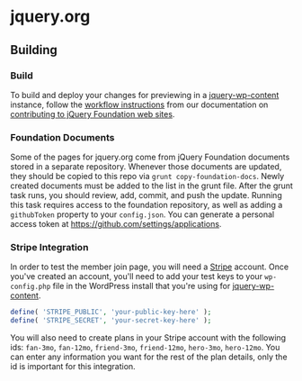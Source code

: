 jquery.org
==========

## Building

### Build

To build and deploy your changes for previewing in a [jquery-wp-content](https://github.com/jquery/jquery-wp-content) instance, follow the [workflow instructions](http://contribute.jquery.org/web-sites/#workflow) from our documentation on [contributing to jQuery Foundation web sites](http://contribute.jquery.org/web-sites/).

### Foundation Documents

Some of the pages for jquery.org come from jQuery Foundation documents stored in a separate repository. Whenever those documents are updated, they should be copied to this repo via `grunt copy-foundation-docs`. Newly created documents must be added to the list in the grunt file. After the grunt task runs, you should review, add, commit, and push the update. Running this task requires access to the foundation repository, as well as adding a `githubToken` property to your `config.json`. You can generate a personal access token at https://github.com/settings/applications.

### Stripe Integration

In order to test the member join page, you will need a [Stripe](https://stripe.com/) account. Once you've created an account, you'll need to add your test keys to your `wp-config.php` file in the WordPress install that you're using for [jquery-wp-content](https://github.com/jquery/jquery-wp-content).

```php
define( 'STRIPE_PUBLIC', 'your-public-key-here' );
define( 'STRIPE_SECRET', 'your-secret-key-here' );
```

You will also need to create plans in your Stripe account with the following ids: `fan-3mo`, `fan-12mo`, `friend-3mo`, `friend-12mo`, `hero-3mo`, `hero-12mo`. You can enter any information you want for the rest of the plan details, only the id is important for this integration.
